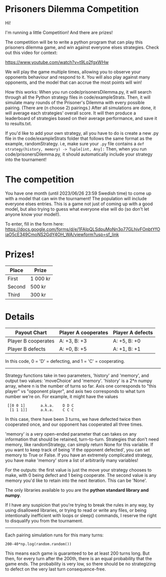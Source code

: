 # Prisoners Dilemma Competition

Hi!

I'm running a little Competition! And there are prizes!

The competition will be to write a python program that can play this prisoners dilemma game, and win against everyone elses strategies. Check out this video for context: 

https://www.youtube.com/watch?v=t9Lo2fgxWHw

We will play the game multiple times, allowing you to observe your opponents behaviour and respond to it. You will also play against many opponents, and the model that can accrue the most points will win!

How this works:
When you run code/prisonersDilemma.py, it will search through all the Python strategy files in code/exampleStrats. Then, it will simulate many rounds of the Prisoner's Dilemma with every possible pairing. (There are (n choose 2) pairings.) After all simulations are done, it will average each strategies' overall score. It will then produce a leaderboard of strategies based on their average performance, and save it to results.txt.

If you'd like to add your own strategy, all you have to do is create a new .py file in the code/exampleStrats folder that follows the same format as the example, randomStrategy. i.e, make sure your `.py` file contains a `def strategy(history, memory) -> Tuple[int, Any]:` Then, when you run code/prisonersDilemma.py, it should automatically include your strategy into the tournament!

# The competition
You have one month (until 2023/06/26 23:59 Swedish time) to come up with a model that can win the tournament! The population will
include everyone elses entries. This is a game not just of coming up with a good model, but also trying to guess what everyone else will do (so don't let anyone know your model!).

To enter, fill in the form here: https://docs.google.com/forms/d/e/1FAIpQLSdpuMoNn3o77GLhjvFOnbtYfOiaO5cE349CmoNS2GdY4OH_WA/viewform?usp=sf_link

# Prizes!

| Place | Prize |
| ------------- | ------------- |
| First  | 1 000 kr |
| Second  | 500 kr |
| Third  | 300 kr |

# Details
| Payout Chart  | Player A cooperates | Player A defects |
| ------------- | ------------- | ------------- |
| Player B cooperates  | A: +3, B: +3  | A: +5, B: +0  |
| Player B defects  | A: +0, B: +5  | A: +1, B: +1  |

In this code, 0 = 'D' = defecting, and 1 = 'C' = cooperating.

---

Strategy functions take in two parameters, 'history' and 'memory', and output two values: 'moveChoice' and 'memory'. 'history' is a 2\*n numpy array, where n is the number of turns so far. Axis one corresponds to "this player" vs "opponent player", and axis two corresponds to what turn number we're on.
For example, it might have the values
```
 [[0 0 1]       a.k.a.    D D C
  [1 1 1]]      a.k.a.    C C C
```
In this case, there have been 3 turns, we have defected twice then cooperated once, and our opponent has cooperated all three times.

'memory' is a very open-ended parameter that can takes on any information that should be retained, turn-to-turn. Strategies that don't need memory, like randomStrategy, can simply return None for this variable. If you want to keep track of being 'if the opponent defected', you can set memory to True or False. If you have an extremely complicated strategy, you have make 'memory' store a list of arbitrarily many variables!

For the outputs: the first value is just the move your strategy chooses to make, with 0 being defect and 1 being cooperate. The second value is any memory you'd like to retain into the next iteration. This can be 'None'.

The only libraries available to you are the **python standard library and numpy**.

If I have any suspicion that you're trying to break the rules in any way, by using disallowed libraries, or trying to read or write any files, or being intentionally inefficient with loops or sleep() commands, I reserve the right to disqualify you from the tournament.

---

Each pairing simulation runs for this many turns:
```
200-40*np.log(random.random())
```
This means each game is guaranteed to be at least 200 turns long. But then, for every turn after the 200th, there is an equal probability that the game ends. The probability is very low, so there should be no strategizing to defect on the very last turn consequence-free.

